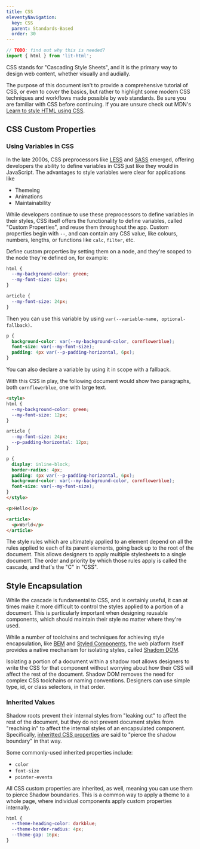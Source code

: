 ```yaml
---
title: CSS
eleventyNavigation:
  key: CSS
  parent: Standards-Based
  order: 30
---
```


```js script
// TODO: find out why this is needed?
import { html } from 'lit-html';
```

<abbr>CSS</abbr> stands for "Cascading Style Sheets", and it is the primary way to design web content, whether visually and audially.

The purpose of this document isn't to provide a comprehensive tutorial of CSS, or even to cover the basics, but rather to highlight some modern CSS techniques and workflows made possible by web standards. Be sure you are familiar with CSS before continuing. If you are unsure check out MDN's [Learn to style HTML using CSS](https://developer.mozilla.org/en-US/docs/Learn/CSS).

## CSS Custom Properties
### Using Variables in CSS

In the late 2000s, CSS preprocessors like [LESS](https://lesscss.org) and [SASS](https://sass-lang.com) emerged, offering developers the ability to define variables in CSS just like they would in JavaScript. The advantages to style variables were clear for applications like

- Themeing
- Animations
- Maintainability

While developers continue to use these preprocessors to define variables in their styles, CSS itself offers the functionality to define variables, called "Custom Properties", and reuse them throughout the app. Custom properties begin with `--`, and can contain any CSS value, like colours, numbers, lengths, or functions like `calc`, `filter`, etc.

Define custom properties by setting them on a node, and they're scoped to the node they're defined on, for example:

```css
html {
  --my-background-color: green;
  --my-font-size: 12px;
}

article {
  --my-font-size: 24px;
}
```

Then you can use this variable by using `var(--variable-name, optional-fallback)`.

```css
p {
  background-color: var(--my-background-color, cornflowerblue);
  font-size: var(--my-font-size);
  padding: 4px var(--p-padding-horizontal, 6px);
}
```

You can also declare a variable by using it in scope with a fallback.

With this CSS in play, the following document would show two paragraphs, both `cornflowerblue`, one with large text.

```html preview-story
<style>
html {
  --my-background-color: green;
  --my-font-size: 12px;
}

article {
  --my-font-size: 24px;
  --p-padding-horizontal: 12px;
}

p {
  display: inline-block;
  border-radius: 4px;
  padding: 4px var(--p-padding-horizontal, 6px);
  background-color: var(--my-background-color, cornflowerblue);
  font-size: var(--my-font-size);
}
</style>

<p>Hello</p>

<article>
  <p>World</p>
</article>
```

The style rules which are ultimately applied to an element depend on all the rules applied to each of its parent elements, going back up to the root of the document. This allows designers to apply multiple stylesheets to a single document. The order and priority by which those rules apply is called the cascade, and that's the "C" in "CSS".

## Style Encapsulation

While the cascade is fundamental to CSS, and is certainly useful, it can at times make it more difficult to control the styles applied to a portion of a document. This is particularly important when designing reusable components, which should maintain their style no matter where they're used.

While a number of toolchains and techniques for achieving style encapsulation, like [BEM](http://getbem.com/introduction/) and [Styled Components](https://github.com/styled-components/styled-components), the web platform itself provides a native mechanism for isolating styles, called [Shadom DOM](https://www.w3.org/TR/shadow-dom/).

Isolating a portion of a document within a shadow root allows designers to write the CSS for that component without worrying about how their CSS will affect the rest of the document. Shadow DOM removes the need for complex CSS toolchains or naming conventions. Designers can use simple type, id, or class selectors, in that order.

### Inherited Values

Shadow roots prevent their internal styles from "leaking out" to affect the rest of the document, but they do not prevent document styles from "reaching in" to affect the internal styles of an encapsulated component. Specifically, [inheritted CSS properties](https://developer.mozilla.org/en-US/docs/Web/CSS/inheritance) are said to "pierce the shadow boundary" in that way.

Some commonly-used inherited properties include:

- `color`
- `font-size`
- `pointer-events`

All CSS custom properties are inherited, as well, meaning you can use them to pierce Shadow boundaries. This is a common way to apply a theme to a whole page, where individual components apply custom properties internally.

```CSS
html {
  --theme-heading-color: darkblue;
  --theme-border-radius: 4px;
  --theme-gap: 16px;
}
```
